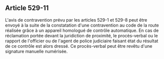 Article 529-11
----
L'avis de contravention prévu par les articles 529-1 et 529-8 peut être envoyé à
la suite de la constatation d'une contravention au code de la route réalisée
grâce à un appareil homologué de contrôle automatique. En cas de réclamation
portée devant la juridiction de proximité, le procès-verbal ou le rapport de
l'officier ou de l'agent de police judiciaire faisant état du résultat de ce
contrôle est alors dressé. Ce procès-verbal peut être revêtu d'une signature
manuelle numérisée.
